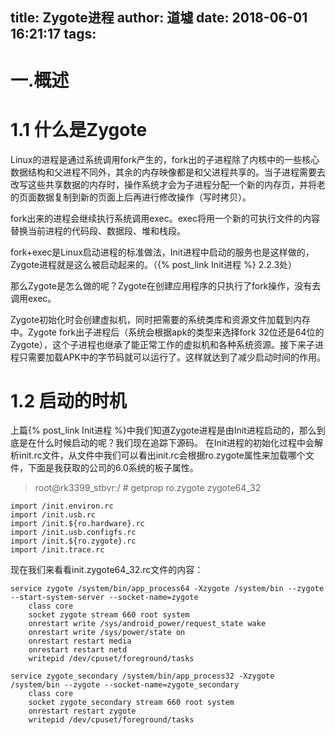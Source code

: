 title: Zygote进程
author: 道墟
date: 2018-06-01 16:21:17
tags:
---
# 一.概述

# 1.1 什么是Zygote

Linux的进程是通过系统调用fork产生的，fork出的子进程除了内核中的一些核心数据结构和父进程不同外，其余的内存映像都是和父进程共享的。当子进程需要去改写这些共享数据的内存时，操作系统才会为子进程分配一个新的内存页，并将老的页面数据复制到新的页面上后再进行修改操作（写时拷贝）。

fork出来的进程会继续执行系统调用exec。exec将用一个新的可执行文件的内容替换当前进程的代码段、数据段、堆和栈段。

fork+exec是Linux启动进程的标准做法，Init进程中启动的服务也是这样做的，Zygote进程就是这么被启动起来的。（{% post_link Init进程 %} 2.2.3处）

那么Zygote是怎么做的呢？Zygote在创建应用程序的只执行了fork操作，没有去调用exec。

Zygote初始化时会创建虚拟机，同时把需要的系统类库和资源文件加载到内存中。Zygote fork出子进程后（系统会根据apk的类型来选择fork 32位还是64位的 Zygote），这个子进程也继承了能正常工作的虚拟机和各种系统资源。接下来子进程只需要加载APK中的字节码就可以运行了。这样就达到了减少启动时间的作用。

# 1.2 启动的时机

上篇{% post_link Init进程 %}中我们知道Zygote进程是由Init进程启动的，那么到底是在什么时候启动的呢？我们现在追踪下源码。
在Init进程的初始化过程中会解析init.rc文件，从文件中我们可以看出init.rc会根据ro.zygote属性来加载哪个文件，下面是我获取的公司的6.0系统的板子属性。

>root@rk3399_stbvr:/ # getprop ro.zygote
zygote64_32

```
import /init.environ.rc
import /init.usb.rc
import /init.${ro.hardware}.rc
import /init.usb.configfs.rc
import /init.${ro.zygote}.rc
import /init.trace.rc

```

现在我们来看看init.zygote64_32.rc文件的内容：
```
service zygote /system/bin/app_process64 -Xzygote /system/bin --zygote --start-system-server --socket-name=zygote
    class core
    socket zygote stream 660 root system
    onrestart write /sys/android_power/request_state wake
    onrestart write /sys/power/state on
    onrestart restart media
    onrestart restart netd
    writepid /dev/cpuset/foreground/tasks

service zygote_secondary /system/bin/app_process32 -Xzygote /system/bin --zygote --socket-name=zygote_secondary
    class core
    socket zygote_secondary stream 660 root system
    onrestart restart zygote
    writepid /dev/cpuset/foreground/tasks
```